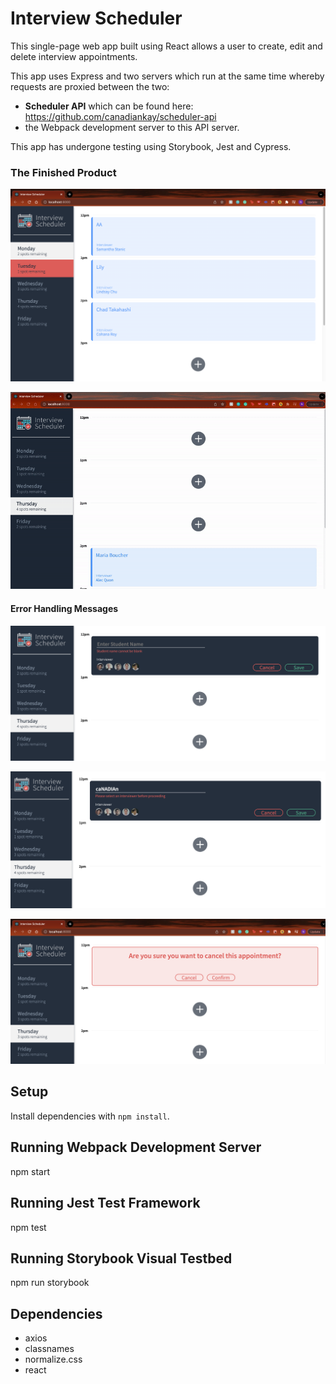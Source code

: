 # Interview Scheduler

This single-page web app built using React allows a user to create, edit and delete interview appointments.

This app uses Express and two servers which run at the same time whereby requests are proxied between the two:
* **Scheduler API** which can be found here: https://github.com/canadiankay/scheduler-api
* the Webpack development server to this API server.

This app has undergone testing using Storybook, Jest and Cypress.

### The Finished Product
![Home page](https://raw.githubusercontent.com/canadiankay/Scheduler/master/docs/HomeScreen.png)

![A run through the entire application](https://raw.githubusercontent.com/canadiankay/Scheduler/master/docs/schedulerApp-runThrough.gif)


#### Error Handling Messages

![If name is blank](https://raw.githubusercontent.com/canadiankay/Scheduler/master/docs/EnterName-ErrorMessage.png)

![If interviewer not chosen](https://raw.githubusercontent.com/canadiankay/Scheduler/master/docs/SelectInterviewer-ErrorMessage.png)

![If a user wants to delete a message a confirmation message will pop up](https://raw.githubusercontent.com/canadiankay/Scheduler/master/docs/DeleteAppt-WarningMesasge.png)

## Setup

Install dependencies with `npm install`.

## Running Webpack Development Server

npm start


## Running Jest Test Framework

npm test

## Running Storybook Visual Testbed

npm run storybook

## Dependencies
* axios
* classnames
* normalize.css
* react 




